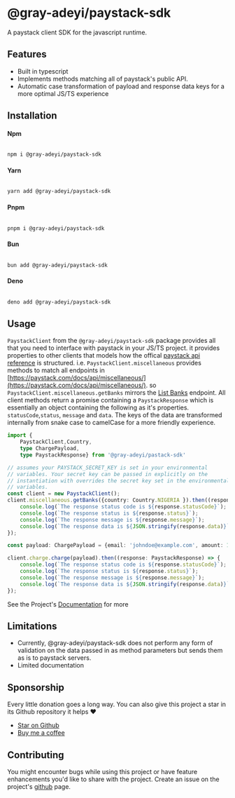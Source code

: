 # @gray-adeyi/paystack-sdk

A paystack client SDK for the javascript runtime.

## Features

- Built in typescript
- Implements methods matching all of paystack's public API.
- Automatic case transformation of payload and response data keys for a more optimal JS/TS experience

## Installation
#### **Npm**

```bash

npm i @gray-adeyi/paystack-sdk
```

#### **Yarn**

```bash

yarn add @gray-adeyi/paystack-sdk
```

#### **Pnpm**

```bash

pnpm i @gray-adeyi/paystack-sdk
```

#### **Bun**

```bash

bun add @gray-adeyi/paystack-sdk
```

#### **Deno**

```bash

deno add @gray-adeyi/paystack-sdk
```


## Usage

`PaystackClient` from the `@gray-adeyi/paystack-sdk` package provides all that you need to interface with paystack in your JS/TS project. it provides
properties to other clients that models how the offical [paystack api reference](https://paystack.com/docs/api/) is structured. i.e. `PaystackClient.miscellaneous` provides
methods to match all endpoints in [https://paystack.com/docs/api/miscellaneous/](https://paystack.com/docs/api/miscellaneous/). so `PaystackClient.miscellaneous.getBanks` mirrors the [List Banks](https://paystack.com/docs/api/miscellaneous/#bank) endpoint. All client methods return a promise containing a `PaystackResponse` which is essentially an
object containing the following as it's properties. `statusCode`,`status`,
`message` and `data`. The keys of the data are transformed internally from
snake case to camelCase for a more friendly experience.

```ts
import {
    PaystackClient,Country, 
    type ChargePayload, 
    type PaystackResponse} from '@gray-adeyi/pastack-sdk'

// assumes your PAYSTACK_SECRET_KEY is set in your environmental
// variables. Your secret key can be passed in explicitly on the
// instantiation with overrides the secret key set in the environmental
// variables.
const client = new PaystackClient();
client.miscellaneous.getBanks({country: Country.NIGERIA }).then((response: PaystackResponse) => {
    console.log(`The response status code is ${response.statusCode}`);
    console.log(`The response status is ${response.status}`);
    console.log(`The response message is ${response.message}`);
    console.log(`The response data is ${JSON.stringify(response.data)}`);
});

const payload: ChargePayload = {email: 'johndoe@example.com', amount: 1_000_000};

client.charge.charge(payload).then((response: PaystackResponse) => {
    console.log(`The response status code is ${response.statusCode}`);
    console.log(`The response status is ${response.status}`);
    console.log(`The response message is ${response.message}`);
    console.log(`The response data is ${JSON.stringify(response.data)}`);
});
```

See the Project's [Documentation](https://gray-adeyi.gitbhub.io/paystack-sdk) for more

## Limitations

- Currently, @gray-adeyi/paystack-sdk does not perform any form of validation on the data passed in as method parameters but sends them as is to paystack servers.
- Limited documentation 

## Sponsorship
Every little donation goes a long way. You can also give this project a star in its Github repository it helps ♥️
- [Star on Github](https://www.github.com/gray-adeyi/paystack-sdk)
- [Buy me a coffee](https://www.buymeacoffee.com/jigani)

## Contributing
You might encounter bugs while using this project or have feature enhancements you'd like to share with the project. Create an issue on the project's [github](https://www.github.com/gray-adeyi/paystack-sdk)
 page. 